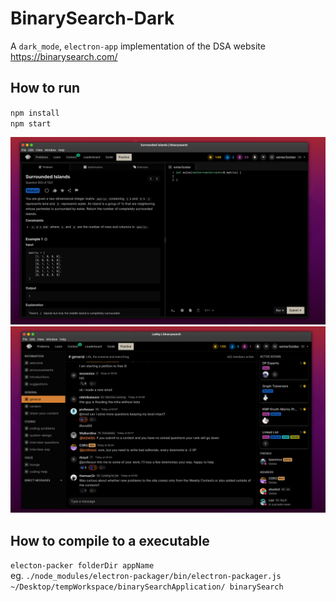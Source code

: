# BinarySearch-Dark
A `dark_mode`, `electron-app` implementation of the DSA website https://binarysearch.com/ 

## How to run
`npm install` <br>
`npm start`

![alt text](https://github.com/WinterSoldier13/BinarySearch-Dark/blob/main/images/img1.png?raw=true)
<br>
![alt text](https://github.com/WinterSoldier13/BinarySearch-Dark/blob/main/images/img2.png?raw=true)

## How to compile to a executable
`electon-packer folderDir appName` <br>
eg. `./node_modules/electron-packager/bin/electron-packager.js ~/Desktop/tempWorkspace/binarySearchApplication/ binarySearch`

